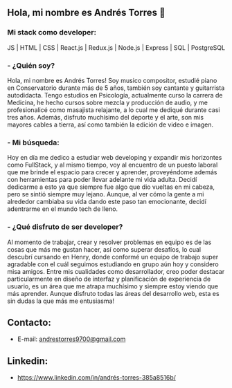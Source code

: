 ## Hola, mi nombre es Andrés Torres 👋

 ### Mi stack como developer:
 JS | HTML | CSS | React.js | Redux.js | Node.js | Express | SQL | PostgreSQL

### - ¿Quién soy?
Hola, mi nombre es Andrés Torres! Soy musico compositor, estudié piano en Conservatorio durante más de 5 años, también soy cantante y guitarrista autodidacta. Tengo estudios en Psicología, actualmente curso la carrera de Medicina, he hecho cursos sobre mezcla y producción de audio, y me profesionalicé como masajista relajante, a lo cual me dediqué durante casi tres años. Además, disfruto muchísimo del deporte y el arte, son mis mayores cables a tierra, así como también la edición de video e imagen.

### - Mi búsqueda:
Hoy en día me dedico a estudiar web developing y expandir mis horizontes como FullStack, y al mismo tiempo, voy al encuentro de un puesto laboral que me brinde el espacio para crecer y aprender, proveyéndome además con herramientas para poder llevar adelante mi vida adulta.
Decidí dedicarme a esto ya que siempre fue algo que dio vueltas en mi cabeza, pero se sintió siempre muy lejano. Aunque, al ver cómo la gente a mi alrededor cambiaba su vida dando este paso tan emocionante, decidí adentrarme en el mundo tech de lleno.

### - ¿Qué disfruto de ser developer?
Al momento de trabajar, crear y resolver problemas en equipo es de las cosas que más me gustan hacer, así como superar desafíos, lo cual descubrí cursando en Henry, donde conformé un equipo de trabajo super agradable con el cuál seguimos estudiando en grupo aún hoy y considero misa amigos.
Entre mis cualidades como desarrollador, creo poder destacar particularmente en diseño de interfaz y planificación de experiencia de usuario, es un área que me atrapa muchísimo y siempre estoy viendo que más aprender. Aunque disfruto todas las áreas del desarrollo web, esta es sin dudas la que más me entusiasma!

## Contacto:
- E-mail: andrestorres9700@gmail.com

## Linkedin:
- https://www.linkedin.com/in/andrés-torres-385a8516b/


<!--
**andrxstorres/andrxstorres** is a ✨ _special_ ✨ repository because its `README.md` (this file) appears on your GitHub profile.

Here are some ideas to get you started:

- 🔭 I’m currently working on ...
- 🌱 I’m currently learning ...
- 👯 I’m looking to collaborate on ...
- 🤔 I’m looking for help with ...
- 💬 Ask me about ...
- 📫 How to reach me: ...
- 😄 Pronouns: ...
- ⚡ Fun fact: ...
-->
